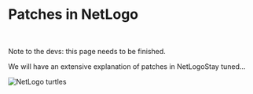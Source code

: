 # Patches in NetLogo

&nbsp;

<p class="badge badge-warning">Note to the devs: this page needs to be finished.</p>

We will have an extensive explanation of patches in NetLogoStay tuned...

![NetLogo turtles](http://ccl.northwestern.edu/netlogo/docs/images/tutorial3/scatter.gif)